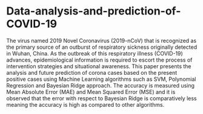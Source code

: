 # Data-analysis-and-prediction-of-COVID-19
The virus named 2019 Novel Coronavirus (2019-nCoV) that is recognized as the primary source of an outburst of respiratory sickness originally detected in Wuhan, China. As the outbreak of this respiratory illness (COVID-19) advances, epidemiological information is required to escort the process of intervention strategies and situational awareness.  This paper presents the analysis and future prediction of corona cases based on the present positive cases using Machine Learning algorithms such as SVM, Polynomial Regression and Bayesian Ridge approach. The accuracy is measured using Mean Absolute Error (MAE) and Mean Squared Error (MSE) and it is observed that the error with respect to Bayesian Ridge is comparatively less meaning the accuracy is high as compared to other algorithms.  
